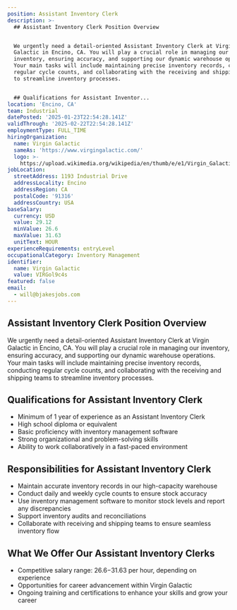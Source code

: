```yaml
---
position: Assistant Inventory Clerk
description: >-
  ## Assistant Inventory Clerk Position Overview


  We urgently need a detail-oriented Assistant Inventory Clerk at Virgin
  Galactic in Encino, CA. You will play a crucial role in managing our
  inventory, ensuring accuracy, and supporting our dynamic warehouse operations.
  Your main tasks will include maintaining precise inventory records, conducting
  regular cycle counts, and collaborating with the receiving and shipping teams
  to streamline inventory processes.


  ## Qualifications for Assistant Inventor...
location: 'Encino, CA'
team: Industrial
datePosted: '2025-01-23T22:54:28.141Z'
validThrough: '2025-02-22T22:54:28.141Z'
employmentType: FULL_TIME
hiringOrganization:
  name: Virgin Galactic
  sameAs: 'https://www.virgingalactic.com/'
  logo: >-
    https://upload.wikimedia.org/wikipedia/en/thumb/e/e1/Virgin_Galactic_logo_%282022%29.svg/1200px-Virgin_Galactic_logo_%282022%29.svg.png
jobLocation:
  streetAddress: 1193 Industrial Drive
  addressLocality: Encino
  addressRegion: CA
  postalCode: '91316'
  addressCountry: USA
baseSalary:
  currency: USD
  value: 29.12
  minValue: 26.6
  maxValue: 31.63
  unitText: HOUR
experienceRequirements: entryLevel
occupationalCategory: Inventory Management
identifier:
  name: Virgin Galactic
  value: VIRGol9c4s
featured: false
email:
  - will@bjakesjobs.com
---
```




## Assistant Inventory Clerk Position Overview

We urgently need a detail-oriented Assistant Inventory Clerk at Virgin Galactic in Encino, CA. You will play a crucial role in managing our inventory, ensuring accuracy, and supporting our dynamic warehouse operations. Your main tasks will include maintaining precise inventory records, conducting regular cycle counts, and collaborating with the receiving and shipping teams to streamline inventory processes.

## Qualifications for Assistant Inventory Clerk

- Minimum of 1 year of experience as an Assistant Inventory Clerk
- High school diploma or equivalent
- Basic proficiency with inventory management software
- Strong organizational and problem-solving skills
- Ability to work collaboratively in a fast-paced environment

## Responsibilities for Assistant Inventory Clerk

- Maintain accurate inventory records in our high-capacity warehouse
- Conduct daily and weekly cycle counts to ensure stock accuracy
- Use inventory management software to monitor stock levels and report any discrepancies
- Support inventory audits and reconciliations
- Collaborate with receiving and shipping teams to ensure seamless inventory flow

## What We Offer Our Assistant Inventory Clerks

- Competitive salary range: $26.6-$31.63 per hour, depending on experience
- Opportunities for career advancement within Virgin Galactic
- Ongoing training and certifications to enhance your skills and grow your career